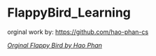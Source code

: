 # FlappyBird_Learning
orginal work by: https://github.com/hao-phan-cs

_[Orginal Flappy Bird by Hao Phan](https://github.com/hao-phan-cs/cs-flappybird-game)_
